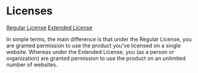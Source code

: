 # Licenses

[Regular License](http://octobercms.com/help/license/regular)
[Extended License](http://octobercms.com/help/license/extended)

In simple terms, the main difference is that under the Regular License, you are granted permission to use the product you've licensed on a single website. Whereas under the Extended License, you (as a person or organization) are granted permission to use the product on an unlimited number of websites.
